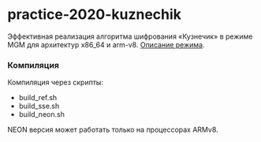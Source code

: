 # practice-2020-kuznechik
Эффективная реализация алгоритма шифрования «Кузнечик» в режиме MGM
для архитектур x86_64 и arm-v8. [Описание режима](https://tools.ietf.org/html/draft-smyshlyaev-mgm-08).
### Компиляция
Компиляция через скрипты:
* build_ref.sh
* build_sse.sh
* build_neon.sh

NEON версия может работать только на процессорах ARMv8.
